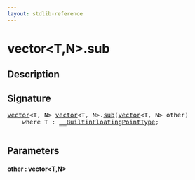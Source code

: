 ```yaml
---
layout: stdlib-reference
---
```


# vector\<T,N\>\.sub

## Description





## Signature 

<pre>
<a href="/stdlib-reference/types/vector/index" class="code_type">vector</a>&lt;T, N&gt; <a href="/stdlib-reference/types/vector/index" class="code_type">vector</a>&lt;T, N&gt;.<a href="/stdlib-reference/types/vector/sub">sub</a>(<a href="/stdlib-reference/types/vector/index" class="code_type">vector</a>&lt;T, N&gt; <span class='code_param'>other</span>)
    <span class='code_keyword'>where</span> T : <a href="/stdlib-reference/interfaces/BuiltinFloatingPointType/index" class="code_type">__BuiltinFloatingPointType</a>;

</pre>

## Parameters

#### other : vector\<T,N\>

